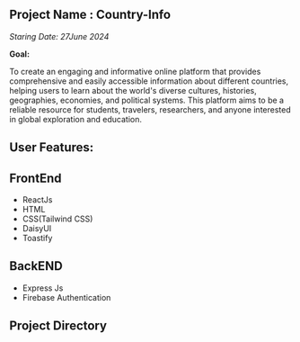 ## Project Name : Country-Info
*Staring Date: 27June 2024*


**Goal:**

To create an engaging and informative online platform that provides comprehensive and easily accessible information about different countries, helping users to learn about the world's diverse cultures, histories, geographies, economies, and political systems. This platform aims to be a reliable resource for students, travelers, researchers, and anyone interested in global exploration and education.

## User Features:


## FrontEnd
* ReactJs
* HTML
* CSS(Tailwind CSS)
* DaisyUI
* Toastify

## BackEND
* Express Js
* Firebase Authentication

## Project Directory



